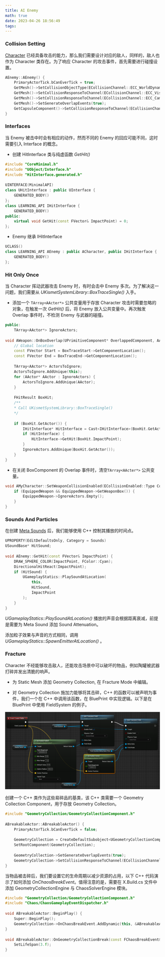```yaml
---
title: AI Enemy
math: true
date: 2023-04-26 18:56:49
tags:
---
```


### Collision Setting
[Character](https://hsaoming.github.io/2023/04/11/UE5/Character%20Class/#more) 已经具备攻击的能力，那么我们需要设计对应的敌人，同样的，敌人也 作为 Character 类存在。为了响应 Character 的攻击事件，首先需要进行碰撞设置。

```c++
AEnemy::AEnemy() {
	PrimaryActorTick.bCanEverTick = true;
	GetMesh()->SetCollisionObjectType(ECollisionChannel::ECC_WorldDynamic);
	GetMesh()->SetCollisionResponseToChannel(ECollisionChannel::ECC_Visibility, ECollisionResponse::ECR_Block);
	GetMesh()->SetCollisionResponseToChannel(ECollisionChannel::ECC_Camera, ECollisionResponse::ECR_Ignore);
	GetMesh()->SetGenerateOverlapEvents(true);
	GetCapsuleComponent()->SetCollisionResponseToChannel(ECollisionChannel::ECC_Camera, ECollisionResponse::ECR_Ignore);
}
```

### Interfaces
当 Enemy 被击中时会有相应的动作，然而不同的 Enemy 的回应可能不同，这时需要引入 Interface 的概念。
- 创建 HitInterface 类与纯虚函数 *GetHit()*

```c++
#include "CoreMinimal.h"
#include "UObject/Interface.h"
#include "HitInterface.generated.h"

UINTERFACE(MinimalAPI)
class UHitInterface : public UInterface {
	GENERATED_BODY()
};
class LEARNING_API IHitInterface {
	GENERATED_BODY()
public:
	virtual void GetHit(const FVector& ImpactPoint) = 0;
};

```

- Enemy 继承 IHitInterface
```c++
UCLASS()
class LEARNING_API AEnemy : public ACharacter, public IHitInterface {
	GENERATED_BODY()
};
```

### Hit Only Once
当 Character 挥动武器攻击 Enemy 时，有时会击中 Enemy 多次。为了解决这一问题，我们需要从 *UKismetSystemLibrary::BoxTraceSingle()* 入手。

- 添加一个 ``TArray<AActer*>`` 公共变量用于存放 Character 攻击时需要忽略的对象，在触发一次 *GetHit()* 后，将 Enemy 放入公共变量中。再次触发 Overlap 事件时，不检测 Enemy 与武器的碰撞。

```c++
public:
    TArray<AActor*> IgnoreActors;

void AWeapon::OnBoxOverlap(UPrimitiveComponent* OverlappedComponent, AActor* OtherActor, UPrimitiveComponent* OtherComp, int32 OtherBodyIndex, bool bFromSweep, const FHitResult& SweepResult) {
	// Global location
	const FVector Start = BoxTraceStart->GetComponentLocation();
	const FVector End = BoxTraceEnd->GetComponentLocation();

	TArray<AActor*> ActorsToIgnore;
	ActorsToIgnore.AddUnique(this);
	for (AActor* AActor : IgnoreActors) {
		ActorsToIgnore.AddUnique(AActor);
	}

	FHitResult BoxHit;
    /**
    * Call UKismetSystemLibrary::BoxTraceSingle()
    */

	if (BoxHit.GetActor()) {
		IHitInterface* HitInterface = Cast<IHitInterface>(BoxHit.GetActor());
		if (HitInterface) {
			HitInterface->GetHit(BoxHit.ImpactPoint);
		}
		IgnoreActors.AddUnique(BoxHit.GetActor());
	}
}
```

- 在关闭 BoxComponent 的 Overlap 事件时，清空``TArray<AActer*>`` 公共变量。

```c++
void AMyCharacter::SetWeaponCollisionEnabled(ECollisionEnabled::Type CollisionEnabled) {
	if (EquippedWeapon && EquippedWeapon->GetWeaponBox()) {
		EquippedWeapon->IgnoreActors.Empty();
	}
}
```

### Sounds And Particles
在创建 [Meta Sounds](https://hsaoming.github.io/2023/04/14/UE5/Animation/#Meta-Sounds) 后，我们能够使用 C++ 控制其播放的时间点。

```c++
UPROPERTY(EditDefaultsOnly, Category = Sounds)
USoundBase* HitSound;

void AEnemy::GetHit(const FVector& ImpactPoint) {
	DRAW_SPHERE_COLOR(ImpactPoint, FColor::Cyan);
	DirectionalHitReact(ImpactPoint);
	if (HitSound) {
		UGameplayStatics::PlaySoundAtLocation(
			this,
			HitSound,
			ImpactPoint
		);
	}
}
```
*UGameplayStatics::PlaySoundAtLocation()* 播放的声音会根据距离衰减，前提是需要为 Meta Sound 添加 Sound Attenuation。

添加粒子效果与声音的方式相同，调用 *UGameplayStatics::SpawnEmitterAtLocation()* 。

### Fracture
Character 不经能够攻击敌人，还能攻击场景中可以破坏的物品，例如陶罐被武器打碎并发出清脆的响声。
- 为 Static Mesh 添加 Geometry Collection, 在 Fracture Mode 中编辑。

- 对 Geometry Collection 施加力能够将其击碎，C++ 的函数可以被声明为事件，我们一个在 C++ 中调用该函数，在 BluePrint 中实现逻辑。以下是在 BluePrint 中使用 FieldSystem 的例子。

![FieldSystem](AI%20Enemy/FieldSystem.png)

创建一个 C++ 类作为这些易碎品的基类，该 C++ 类需要一个 Geometry Collection Component，用于存放 Geometry Collection。

```c++
#include "GeometryCollection/GeometryCollectionComponent.h"

ABreakableActor::ABreakableActor() {
	PrimaryActorTick.bCanEverTick = false;

	GeometryCollection = CreateDefaultSubobject<UGeometryCollectionComponent>(TEXT("GeometryCollection"));
	SetRootComponent(GeometryCollection);

	GeometryCollection->SetGenerateOverlapEvents(true);
	GeometryCollection->SetCollisionResponseToChannel(ECollisionChannel::ECC_Camera, ECollisionResponse::ECR_Ignore);
}
```
当物品被击碎后，我们要设置它的生命周期以减少资源的占用，以下 C++ 代码演示了如何添加 *OnChaosBreakEvent*。值得注意的是，需要在 X.Build.cs 文件中添加 GeometryCollectionEngine 与 ChaosSolverEngine 模块。

```c++
#include "GeometryCollection/GeometryCollectionComponent.h"
#include "Chaos/ChaosGameplayEventDispatcher.h"

void ABreakableActor::BeginPlay() {
	Super::BeginPlay();
	GeometryCollection->OnChaosBreakEvent.AddDynamic(this, &ABreakableActor::OnGeometryCollectionBreak);
}

void ABreakableActor::OnGeometryCollectionBreak(const FChaosBreakEvent& BreakEvent) {
	SetLifeSpan(3.f);
}
```